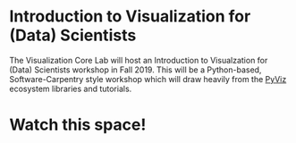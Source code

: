 # Introduction to Visualization for (Data) Scientists

The Visualization Core Lab will host an Introduction to Visualzation for (Data) Scientists workshop in Fall 2019. This will be a Python-based, Software-Carpentry style workshop which will draw heavily from the [PyViz](http://pyviz.org/) ecosystem libraries and tutorials.

# Watch this space!
